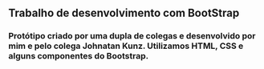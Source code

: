 ## Trabalho de desenvolvimento com BootStrap

### Protótipo criado por uma dupla de colegas e desenvolvido por mim e pelo colega Johnatan Kunz. Utilizamos HTML, CSS e alguns componentes do Bootstrap. 